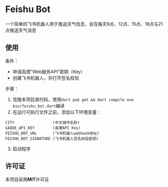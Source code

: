 # Feishu Bot

一个简单的飞书机器人用于推送天气信息，会在每天9点、12点、15点、18点与21点推送天气消息

## 使用

条件：

- 申请高德”Web服务API”密钥（Key）
- 创建飞书机器人，并打开签名校验

步骤：

1. 克隆本项目源代码，使用`dart pub get && dart compile exe bin/feishu_bot.dart`编译
2. 在运行可执行文件之前，添加以下环境变量：

```
CITY                 (中文城市名称)
GAODE_API_KEY        (高德API Key)
FEISHU_BOT_URL       (飞书机器人webhook地址)
FEISHU_BOT_SIGNATURE (飞书机器人签名校验密钥)
```

3. 启动程序

## 许可证

本项目采用**MIT**许可证